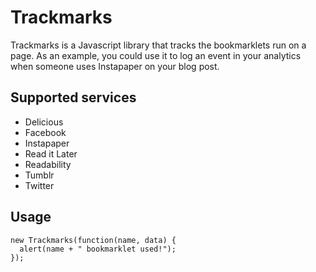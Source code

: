# Trackmarks

Trackmarks is a Javascript library that tracks the bookmarklets run on a page. As an example, you could use it to log an event in your analytics when someone uses Instapaper on your blog post.

## Supported services

* Delicious
* Facebook
* Instapaper
* Read it Later
* Readability
* Tumblr
* Twitter

## Usage

    new Trackmarks(function(name, data) {
      alert(name + " bookmarklet used!");
    });